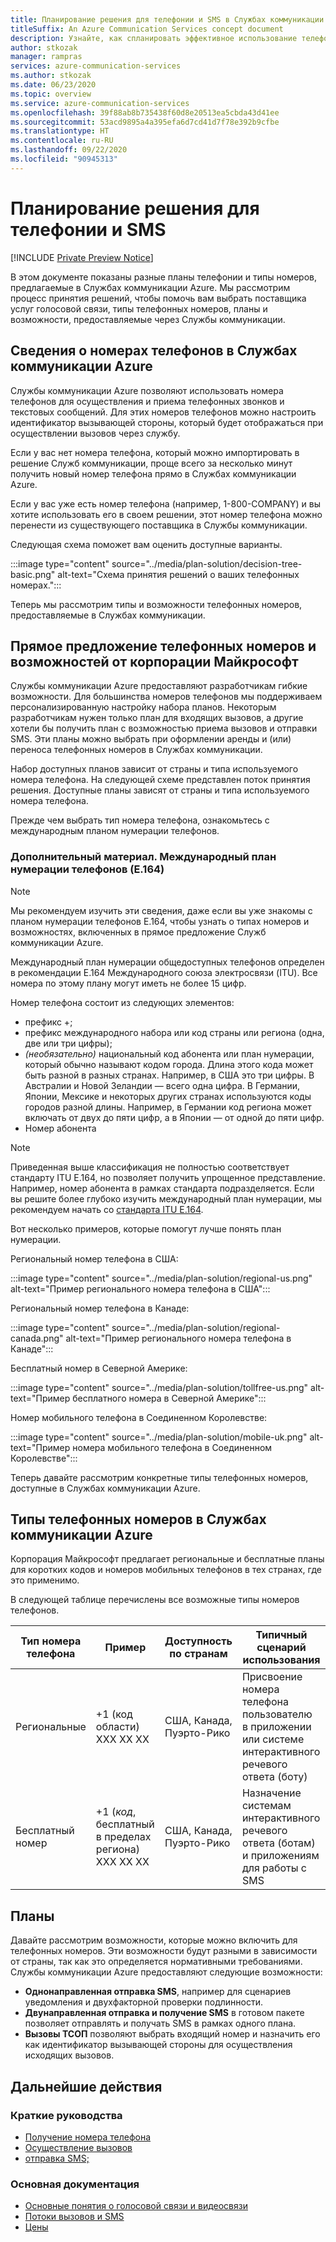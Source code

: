 ```yaml
---
title: Планирование решения для телефонии и SMS в Службах коммуникации Azure
titleSuffix: An Azure Communication Services concept document
description: Узнайте, как спланировать эффективное использование телефонных номеров и телефонии.
author: stkozak
manager: rampras
services: azure-communication-services
ms.author: stkozak
ms.date: 06/23/2020
ms.topic: overview
ms.service: azure-communication-services
ms.openlocfilehash: 39f88ab8b735438f60d8e20513ea5cbda43d41ee
ms.sourcegitcommit: 53acd9895a4a395efa6d7cd41d7f78e392b9cfbe
ms.translationtype: HT
ms.contentlocale: ru-RU
ms.lasthandoff: 09/22/2020
ms.locfileid: "90945313"
---
```

# <a name="plan-your-telephony-and-sms-solution"></a>Планирование решения для телефонии и SMS

[!INCLUDE [Private Preview Notice](../../includes/private-preview-include.md)]

В этом документе показаны разные планы телефонии и типы номеров, предлагаемые в Службах коммуникации Azure. Мы рассмотрим процесс принятия решений, чтобы помочь вам выбрать поставщика услуг голосовой связи, типы телефонных номеров, планы и возможности, предоставляемые через Службы коммуникации.

## <a name="about-phone-numbers-in-azure-communications-services"></a>Сведения о номерах телефонов в Службах коммуникации Azure

Службы коммуникации Azure позволяют использовать номера телефонов для осуществления и приема телефонных звонков и текстовых сообщений. Для этих номеров телефонов можно настроить идентификатор вызывающей стороны, который будет отображаться при осуществлении вызовов через службу.
  
Если у вас нет номера телефона, который можно импортировать в решение Служб коммуникации, проще всего за несколько минут получить новый номер телефона прямо в Службах коммуникации Azure.

Если у вас уже есть номер телефона (например, 1-800-COMPANY) и вы хотите использовать его в своем решении, этот номер телефона можно перенести из существующего поставщика в Службы коммуникации.

Следующая схема поможет вам оценить доступные варианты.

:::image type="content" source="../media/plan-solution/decision-tree-basic.png" alt-text="Схема принятия решений о ваших телефонных номерах.":::

Теперь мы рассмотрим типы и возможности телефонных номеров, предоставляемые в Службах коммуникации. 

## <a name="microsoft-direct-offer-of-phone-numbers-and-capabilities"></a>Прямое предложение телефонных номеров и возможностей от корпорации Майкрософт

Службы коммуникации Azure предоставляют разработчикам гибкие возможности. Для большинства номеров телефонов мы поддерживаем персонализированную настройку набора планов. Некоторым разработчикам нужен только план для входящих вызовов, а другие хотели бы получить план с возможностью приема вызовов и отправки SMS. Эти планы можно выбрать при оформлении аренды и (или) переноса телефонных номеров в Службах коммуникации.

Набор доступных планов зависит от страны и типа используемого номера телефона. На следующей схеме представлен поток принятия решения.    Доступные планы зависят от страны и типа используемого номера телефона.

<!-- Tami/team have rejected this multiple times despite updates, says it needs to be higher res - need to work with her to get approval for this image. Commenting out to move our staging forward. :::image type="content" source="../../media/example-decision-flow.png" alt-text="Example for the decision flow"::: -->

Прежде чем выбрать тип номера телефона, ознакомьтесь с международным планом нумерации телефонов.

### <a name="optional-reading-international-public-telecommunication-numbering-plan-e164"></a>Дополнительный материал. Международный план нумерации телефонов (E.164)

> [!NOTE]
> Мы рекомендуем изучить эти сведения, даже если вы уже знакомы с планом нумерации телефонов E.164, чтобы узнать о типах номеров и возможностях, включенных в прямое предложение Служб коммуникации Azure.

Международный план нумерации общедоступных телефонов определен в рекомендации E.164 Международного союза электросвязи (ITU). Все номера по этому плану могут иметь не более 15 цифр.

Номер телефона состоит из следующих элементов:

-   префикс +;
-   префикс международного набора или код страны или региона (одна, две или три цифры); 
-   *(необязательно)* национальный код абонента или план нумерации, который обычно называют кодом города. Длина этого кода может быть разной в разных странах. Например, в США это три цифры. В Австралии и Новой Зеландии — всего одна цифра. В Германии, Японии, Мексике и некоторых других странах используются коды городов разной длины. Например, в Германии код региона может включать от двух до пяти цифр, а в Японии — от одной до пяти цифр.
-   Номер абонента

> [!NOTE]
> Приведенная выше классификация не полностью соответствует стандарту ITU E.164, но позволяет получить упрощенное представление. Например, номер абонента в рамках стандарта подразделяется. Если вы решите более глубоко изучить международный план нумерации, мы рекомендуем начать со [стандарта ITU E.164](https://www.itu.int/rec/T-REC-E.164).  

Вот несколько примеров, которые помогут лучше понять план нумерации.

Региональный номер телефона в США:

:::image type="content" source="../media/plan-solution/regional-us.png" alt-text="Пример регионального номера телефона в США":::

Региональный номер телефона в Канаде:

:::image type="content" source="../media/plan-solution/regional-canada.png" alt-text="Пример регионального номера телефона в Канаде":::

Бесплатный номер в Северной Америке:

:::image type="content" source="../media/plan-solution/tollfree-us.png" alt-text="Пример бесплатного номера в Северной Америке":::

Номер мобильного телефона в Соединенном Королевстве:

:::image type="content" source="../media/plan-solution/mobile-uk.png" alt-text="Пример номера мобильного телефона в Соединенном Королевстве":::

Теперь давайте рассмотрим конкретные типы телефонных номеров, доступные в Службах коммуникации Azure.

## <a name="phone-number-types-in-azure-communication-services"></a>Типы телефонных номеров в Службах коммуникации Azure

Корпорация Майкрософт предлагает региональные и бесплатные планы для коротких кодов и номеров мобильных телефонов в тех странах, где это применимо.

В следующей таблице перечислены все возможные типы номеров телефонов. 

| Тип номера телефона | Пример                              | Доступность по странам    | Типичный сценарий использования                                                                                                     |
| ----------------- | ------------------------------------ | ----------------------- | ------------------------------------------------------------------------------------------------------------------- |
| Региональные          | +1 (код области) XXX XX XX  | США, Канада, Пуэрто-Рико | Присвоение номера телефона пользователю в приложении или системе интерактивного речевого ответа (боту) |
| Бесплатный номер         | +1 (*код*, бесплатный в пределах региона) XXX XX XX | США, Канада, Пуэрто-Рико | Назначение системам интерактивного речевого ответа (ботам) и приложениям для работы с SMS                                        |

## <a name="plans"></a>Планы 

Давайте рассмотрим возможности, которые можно включить для телефонных номеров. Эти возможности будут разными в зависимости от страны, так как это определяется нормативными требованиями. Службы коммуникации Azure предоставляют следующие возможности:

- **Однонаправленная отправка SMS**, например для сценариев уведомления и двухфакторной проверки подлинности.
- **Двунаправленная отправка и получение SMS** в готовом пакете позволяет отправлять и получать SMS в рамках одного плана.
- **Вызовы ТСОП** позволяют выбрать входящий номер и назначить его как идентификатор вызывающей стороны для осуществления исходящих вызовов.

## <a name="next-steps"></a>Дальнейшие действия

### <a name="quickstarts"></a>Краткие руководства

- [Получение номера телефона](../../quickstarts/telephony-sms/get-phone-number.md)
- [Осуществление вызовов](../../quickstarts/voice-video-calling/calling-client-samples.md)
- [отправка SMS;](../../quickstarts/telephony-sms/send.md)

### <a name="conceptual-documentation"></a>Основная документация

- [Основные понятия о голосовой связи и видеосвязи](../voice-video-calling/about-call-types.md)
- [Потоки вызовов и SMS](../call-flows.md)
- [Цены](../pricing.md)
